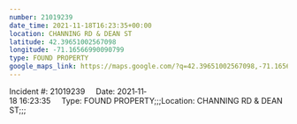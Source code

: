 ```yaml
---
number: 21019239
date_time: 2021-11-18T16:23:35+00:00
location: CHANNING RD & DEAN ST
latitude: 42.39651002567098
longitude: -71.16566990090799
type: FOUND PROPERTY
google_maps_link: https://maps.google.com/?q=42.39651002567098,-71.16566990090799
---
```


Incident #: 21019239     Date: 2021‐11‐18 16:23:35     Type: FOUND PROPERTY;;;Location: CHANNING RD & DEAN ST;;;
